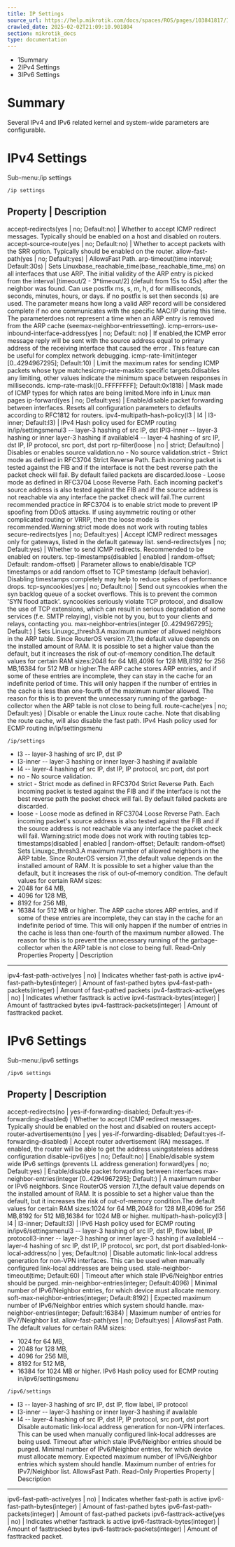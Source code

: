 ```yaml
---
title: IP Settings
source_url: https://help.mikrotik.com/docs/spaces/ROS/pages/103841817/IP+Settings,
crawled_date: 2025-02-02T21:09:10.901804
section: mikrotik_docs
type: documentation
---
```


* 1Summary
* 2IPv4 Settings
* 3IPv6 Settings
# Summary
Several IPv4 and IPv6 related kernel and system-wide parameters are configurable.
# IPv4 Settings
Sub-menu:/ip settings
```
/ip settings
```
Property | Description
----------------------
accept-redirects(yes | no; Default:no) | Whether to accept ICMP redirect messages. Typically should be enabled on a host and disabled on routers.
accept-source-route(yes | no; Default:no) | Whether to accept packets with the SRR option. Typically should be enabled on the router.
allow-fast-path(yes | no; Default:yes) | AllowsFast Path.
arp-timeout(time interval; Default:30s) | Sets Linuxbase_reachable_time(base_reachable_time_ms) on all interfaces that use ARP. The initial validity of the ARP entry is picked from the interval [timeout/2 - 3*timeout/2] (default from 15s to 45s) after the neighbor was found. Can use postfix ms, s, m, h, d for milliseconds, seconds, minutes, hours, or days. if no postfix is set then seconds (s) are used. The parameter means how long a valid ARP record will be considered complete if no one communicates with the specific MAC/IP during this time. The parameterdoes not represent a time when an ARP entry is removed from the ARP cache (seemax-neighbor-entriessetting).
icmp-errors-use-inbound-interface-address(yes | no; Default: no) | If enabled,the ICMP error message reply will be sent with the source address equal to primary address of the receiving interface that caused the error . This feature can be useful for complex network debugging.
icmp-rate-limit(integer [0..4294967295]; Default:10) | Limit the maximum rates for sending ICMP packets whose type matchesicmp-rate-maskto specific targets.0disables any limiting, other values indicate the minimum space between responses in milliseconds.
icmp-rate-mask([0..FFFFFFFF]; Default:0x1818) | Mask made of ICMP types for which rates are being limited.More info in Linux man pages
ip-forward(yes | no; Default:yes) | Enable/disable packet forwarding between interfaces. Resets all configuration parameters to defaults according to RFC1812 for routers.
ipv4-multipath-hash-policy(l3 | l4 | l3-inner; Default:l3) | IPv4 Hash policy used for ECMP routing in/ip/settingsmenul3 -- layer-3 hashing of src IP, dst IPl3-inner -- layer-3 hashing or inner layer-3 hashing if availablel4 -- layer-4 hashing of src IP, dst IP, IP protocol, src port, dst port
rp-filter(loose | no | strict; Default:no) | Disables or enables source validation.no - No source validation.strict - Strict mode as defined in RFC3704 Strict Reverse Path. Each incoming packet is tested against the FIB and if the interface is not the best reverse path the packet check will fail. By default failed packets are discarded.loose - Loose mode as defined in RFC3704 Loose Reverse Path. Each incoming packet's source address is also tested against the FIB and if the source address is not reachable via any interface the packet check will fail.The current recommended practice in RFC3704 is to enable strict mode to prevent IP spoofing from DDoS attacks. If using asymmetric routing or other complicated routing or VRRP, then the loose mode is recommended.Warning:strict mode does not work with routing tables
secure-redirects(yes | no; Default:yes) | Accept ICMP redirect messages only for gateways, listed in the default gateway list.
send-redirects(yes | no; Default:yes) | Whether to send ICMP redirects. Recommended to be enabled on routers.
tcp-timestamps(disabled | enabled | random-offset; Default: random-offset) | Parameter allows to enable/disable TCP timestamps or add random offset to TCP timestamp (default behavior). Disabling timestamps completely may help to reduce spikes of performance drops.
tcp-syncookies(yes | no; Default:no) | Send out syncookies when the syn backlog queue of a socket overflows. This is to prevent the common 'SYN flood attack'. syncookies seriously violate TCP protocol, and disallow the use of TCP extensions, which can result in serious degradation of some services (f.e. SMTP relaying), visible not by you, but to your clients and relays, contacting you.
max-neighbor-entries(integer [0..4294967295]; Default:) | Sets Linuxgc_thresh3.A maximum number of allowed neighbors in the ARP table. Since RouterOS version 7.1,the default value depends on the installed amount of RAM. It is possible to set a higher value than the default, but it increases the risk of out-of-memory condition.The default values for certain RAM sizes:2048 for 64 MB,4096 for 128 MB,8192 for 256 MB,16384 for 512 MB or higher.The ARP cache stores ARP entries, and if some of these entries are incomplete, they can stay in the cache for an indefinite period of time. This will only happen if the number of entries in the cache is less than one-fourth of the maximum number allowed. The reason for this is to prevent the unnecessary running of the garbage-collector when the ARP table is not close to being full.
route-cache(yes | no; Default:yes) | Disable or enable the Linux route cache. Note that disabling the route cache, will also disable the fast path.
IPv4 Hash policy used for ECMP routing in/ip/settingsmenu
```
/ip/settings
```
* l3 -- layer-3 hashing of src IP, dst IP
* l3-inner -- layer-3 hashing or inner layer-3 hashing if available
* l4 -- layer-4 hashing of src IP, dst IP, IP protocol, src port, dst port
* no - No source validation.
* strict - Strict mode as defined in RFC3704 Strict Reverse Path. Each incoming packet is tested against the FIB and if the interface is not the best reverse path the packet check will fail. By default failed packets are discarded.
* loose - Loose mode as defined in RFC3704 Loose Reverse Path. Each incoming packet's source address is also tested against the FIB and if the source address is not reachable via any interface the packet check will fail.
Warning:strict mode does not work with routing tables
tcp-timestamps(disabled | enabled | random-offset; Default: random-offset)
Sets Linuxgc_thresh3.A maximum number of allowed neighbors in the ARP table. Since RouterOS version 7.1,the default value depends on the installed amount of RAM. It is possible to set a higher value than the default, but it increases the risk of out-of-memory condition.
The default values for certain RAM sizes:
* 2048 for 64 MB,
* 4096 for 128 MB,
* 8192 for 256 MB,
* 16384 for 512 MB or higher.
The ARP cache stores ARP entries, and if some of these entries are incomplete, they can stay in the cache for an indefinite period of time. This will only happen if the number of entries in the cache is less than one-fourth of the maximum number allowed. The reason for this is to prevent the unnecessary running of the garbage-collector when the ARP table is not close to being full.
Read-Only Properties
Property | Description
----------------------
ipv4-fast-path-active(yes | no) | Indicates whether fast-path is active
ipv4-fast-path-bytes(integer) | Amount of fast-pathed bytes
ipv4-fast-path-packets(integer) | Amount of fast-pathed packets
ipv4-fasttrack-active(yes | no) | Indicates whether fasttrack is active
ipv4-fasttrack-bytes(integer) | Amount of fasttracked bytes
ipv4-fasttrack-packets(integer) | Amount of fasttracked packet.
# IPv6 Settings
Sub-menu:/ipv6 settings
```
/ipv6 settings
```
Property | Description
----------------------
accept-redirects(no | yes-if-forwarding-disabled; Default:yes-if-forwarding-disabled) | Whether to accept ICMP redirect messages. Typically should be enabled on the host and disabled on routers
accept-router-advertisements(no | yes | yes-if-forwarding-disabled; Default:yes-if-forwarding-disabled) | Accept router advertisement (RA) messages. If enabled, the router will be able to get the address usingstateless address configuration
disable-ipv6(yes | no; Default:no) | Enable/disable system wide IPv6 settings (prevents LL address generation)
forward(yes | no; Default:yes) | Enable/disable packet forwarding between interfaces
max-neighbor-entries(integer [0..4294967295]; Default:) | A maximum number or IPv6 neighbors. Since RouterOS version 7.1,the default value depends on the installed amount of RAM. It is possible to set a higher value than the default, but it increases the risk of out-of-memory condition.The default values for certain RAM sizes:1024 for 64 MB,2048 for 128 MB,4096 for 256 MB,8192 for 512 MB,16384 for 1024 MB or higher.
multipath-hash-policy(l3 | l4 | l3-inner; Default:l3) | IPv6 Hash policy used for ECMP routing in/ipv6/settingsmenul3 -- layer-3 hashing of src IP, dst IP, flow label, IP protocoll3-inner -- layer-3 hashing or inner layer-3 hashing if availablel4 -- layer-4 hashing of src IP, dst IP, IP protocol, src port, dst port
disabled-lonk-local-address(no | yes; Default:no) | Disable automatic link-local address generation for non-VPN interfaces. This can be used when manually configured link-local addresses are being used.
stale-neighbor-timeout(time; Default:60) | Timeout after which stale IPv6/Neighbor entries should be purged.
min-neighbor-entries(integer; Default:4096) | Minimal number of IPv6/Neighbor entries, for which device must allocate memory.
soft-max-neighbor-entries(integer; Default:8192) | Expected maximum number of IPv6/Neighbor entries which system should handle.
max-neighbor-entries(integer; Default:16384) | Maximum number of entries for IPv7/Neighbor list.
allow-fast-path(yes | no; Default:yes) | AllowsFast Path.
The default values for certain RAM sizes:
* 1024 for 64 MB,
* 2048 for 128 MB,
* 4096 for 256 MB,
* 8192 for 512 MB,
* 16384 for 1024 MB or higher.
IPv6 Hash policy used for ECMP routing in/ipv6/settingsmenu
```
/ipv6/settings
```
* l3 -- layer-3 hashing of src IP, dst IP, flow label, IP protocol
* l3-inner -- layer-3 hashing or inner layer-3 hashing if available
* l4 -- layer-4 hashing of src IP, dst IP, IP protocol, src port, dst port
Disable automatic link-local address generation for non-VPN interfaces. This can be used when manually configured link-local addresses are being used.
Timeout after which stale IPv6/Neighbor entries should be purged.
Minimal number of IPv6/Neighbor entries, for which device must allocate memory.
Expected maximum number of IPv6/Neighbor entries which system should handle.
Maximum number of entries for IPv7/Neighbor list.
AllowsFast Path.
Read-Only Properties
Property | Description
----------------------
ipv6-fast-path-active(yes | no) | Indicates whether fast-path is active
ipv6-fast-path-bytes(integer) | Amount of fast-pathed bytes
ipv6-fast-path-packets(integer) | Amount of fast-pathed packets
ipv6-fasttrack-active(yes | no) | Indicates whether fasttrack is active
ipv6-fasttrack-bytes(integer) | Amount of fasttracked bytes
ipv6-fasttrack-packets(integer) | Amount of fasttracked packet.
